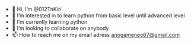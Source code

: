 - 👋 Hi, I’m @012TnKiri
- 👀 I’m interested in to learn python from basic level until advanced level
- 🌱 I’m currently learning python
- 💞️ I’m looking to collaborate on anybody
- 📫 How to reach me on my email adress anogameneo67@gmail.com

<!---
012TnKiri/012TnKiri is a ✨ special ✨ repository because its `README.md` (this file) appears on your GitHub profile.
You can click the Preview link to take a look at your changes.
--->
